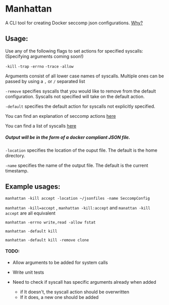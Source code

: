# Manhattan
A CLI tool for creating Docker seccomp json configurations. [Why?](https://github.com/docker/docker/blob/master/docs/security/seccomp.md)

## Usage:

Use any of the following flags to set actions for specified syscalls: (Specifying arguments coming soon!)

`-kill`
`-trap`
`-errno`
`-trace`
`-allow`

Arguments consist of all lower case names of syscalls. Multiple ones can be passed by using a `,` or `/` separated list

`-remove` specifies syscalls that you would like to remove from the default configuration. Syscalls not specified will take on the default action.

`-default` specifies the default action for syscalls not explicitly specified.

You can find an explanation of seccomp actions [here](https://www.kernel.org/doc/Documentation/prctl/seccomp_filter.txt)

You can find a list of syscalls [here](http://man7.org/linux/man-pages/man2/syscalls.2.html)


##### Output will be in the form of a docker compliant JSON file.

`-location` specifies the location of the ouput file. The default is the home directory.

`-name` specifies the name of the output file. The default is the current timestamp.

## Example usages:
`manhattan -kill accept -location ~/jsonfiles -name SeccompConfig`

`manhattan -kill=accept` , `manhattan -kill:accept` and `manattan -kill accept` are all equivalent

`manhattan -errno write,read -allow fstat`

`manhattan -default kill`

`manhattan -default kill -remove clone`



 #### TODO:
 - Allow arguments to be added for system calls
 
 - Write unit tests
 - Need to check if syscall has specific arguments already when added
    - if It doesn't, the syscall action should be overwritten
    - If it does, a new one should be added
